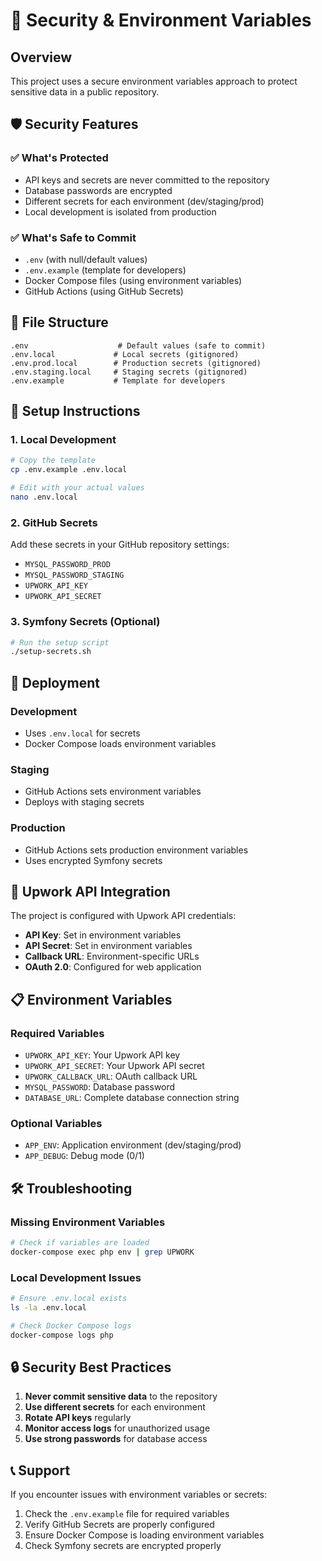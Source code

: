 # 🔐 Security & Environment Variables

## Overview
This project uses a secure environment variables approach to protect sensitive data in a public repository.

## 🛡️ Security Features

### ✅ What's Protected
- API keys and secrets are never committed to the repository
- Database passwords are encrypted
- Different secrets for each environment (dev/staging/prod)
- Local development is isolated from production

### ✅ What's Safe to Commit
- `.env` (with null/default values)
- `.env.example` (template for developers)
- Docker Compose files (using environment variables)
- GitHub Actions (using GitHub Secrets)

## 📁 File Structure

```
.env                    # Default values (safe to commit)
.env.local             # Local secrets (gitignored)
.env.prod.local        # Production secrets (gitignored)
.env.staging.local     # Staging secrets (gitignored)
.env.example           # Template for developers
```

## 🔧 Setup Instructions

### 1. Local Development
```bash
# Copy the template
cp .env.example .env.local

# Edit with your actual values
nano .env.local
```

### 2. GitHub Secrets
Add these secrets in your GitHub repository settings:
- `MYSQL_PASSWORD_PROD`
- `MYSQL_PASSWORD_STAGING`
- `UPWORK_API_KEY`
- `UPWORK_API_SECRET`

### 3. Symfony Secrets (Optional)
```bash
# Run the setup script
./setup-secrets.sh
```

## 🚀 Deployment

### Development
- Uses `.env.local` for secrets
- Docker Compose loads environment variables

### Staging
- GitHub Actions sets environment variables
- Deploys with staging secrets

### Production
- GitHub Actions sets production environment variables
- Uses encrypted Symfony secrets

## 🔑 Upwork API Integration

The project is configured with Upwork API credentials:
- **API Key**: Set in environment variables
- **API Secret**: Set in environment variables  
- **Callback URL**: Environment-specific URLs
- **OAuth 2.0**: Configured for web application

## 📋 Environment Variables

### Required Variables
- `UPWORK_API_KEY`: Your Upwork API key
- `UPWORK_API_SECRET`: Your Upwork API secret
- `UPWORK_CALLBACK_URL`: OAuth callback URL
- `MYSQL_PASSWORD`: Database password
- `DATABASE_URL`: Complete database connection string

### Optional Variables
- `APP_ENV`: Application environment (dev/staging/prod)
- `APP_DEBUG`: Debug mode (0/1)

## 🛠️ Troubleshooting

### Missing Environment Variables
```bash
# Check if variables are loaded
docker-compose exec php env | grep UPWORK
```

### Local Development Issues
```bash
# Ensure .env.local exists
ls -la .env.local

# Check Docker Compose logs
docker-compose logs php
```

## 🔒 Security Best Practices

1. **Never commit sensitive data** to the repository
2. **Use different secrets** for each environment
3. **Rotate API keys** regularly
4. **Monitor access logs** for unauthorized usage
5. **Use strong passwords** for database access

## 📞 Support

If you encounter issues with environment variables or secrets:
1. Check the `.env.example` file for required variables
2. Verify GitHub Secrets are properly configured
3. Ensure Docker Compose is loading environment variables
4. Check Symfony secrets are encrypted properly
